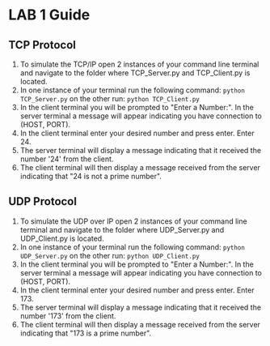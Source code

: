 # LAB 1 Guide
## TCP Protocol
1. To simulate the TCP/IP open 2 instances of your command line terminal and navigate to the folder where TCP_Server.py and TCP_Client.py is located.
2.  In one instance of your terminal run the following command:
`python TCP_Server.py`
on the other run:
`python TCP_Client.py`
3. In the client terminal you will be prompted to "Enter a Number:". In the server terminal a message will appear indicating you have connection to (HOST, PORT).
4. In the client terminal enter your desired number and press enter. Enter 24.
5. The server terminal will display a message indicating that it received the number '24' from the client.
6. The client terminal will then display a message received from the server indicating that "24 is not a prime number".


## UDP Protocol
1. To simulate the UDP over IP open 2 instances of your command line terminal and navigate to the folder where UDP_Server.py and UDP_Client.py is located.
2.  In one instance of your terminal run the following command:
`python UDP_Server.py`
on the other run:
`python UDP_Client.py`
3. In the client terminal you will be prompted to "Enter a Number:". In the server terminal a message will appear indicating you have connection to (HOST, PORT).
4. In the client terminal enter your desired number and press enter. Enter 173.
5. The server terminal will display a message indicating that it received the number '173' from the client.
6. The client terminal will then display a message received from the server indicating that "173 is a prime number".
